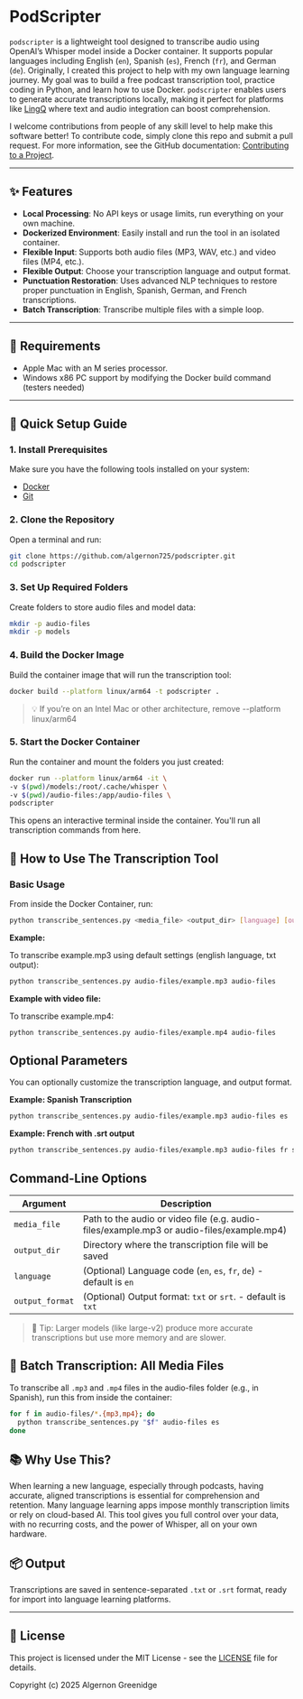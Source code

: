 # PodScripter

`podscripter` is a lightweight tool designed to transcribe audio using OpenAI’s Whisper model inside a Docker container. It supports popular languages including English (`en`), Spanish (`es`), French (`fr`), and German (`de`). Originally, I created this project to help with my own language learning journey. My goal was to build a free podcast transcription tool, practice coding in Python, and learn how to use Docker. `podscripter` enables users to generate accurate transcriptions locally, making it perfect for platforms like [LingQ](https://www.lingq.com/) where text and audio integration can boost comprehension.

I welcome contributions from people of any skill level to help make this software better! To contribute code, simply clone this repo and submit a pull request. For more information, see the GitHub documentation: [Contributing to a Project](https://docs.github.com/en/get-started/exploring-projects-on-github/contributing-to-a-project).

---

## ✨ Features

- **Local Processing**: No API keys or usage limits, run everything on your own machine.
- **Dockerized Environment**: Easily install and run the tool in an isolated container.
- **Flexible Input**: Supports both audio files (MP3, WAV, etc.) and video files (MP4, etc.).
- **Flexible Output**: Choose your transcription language and output format.
- **Punctuation Restoration**: Uses advanced NLP techniques to restore proper punctuation in English, Spanish, German, and French transcriptions.
- **Batch Transcription**: Transcribe multiple files with a simple loop.

---

## 🧰 Requirements

- Apple Mac with an M series processor.
- Windows x86 PC support by modifying the Docker build command (testers needed)

---

## 🚀 Quick Setup Guide

### 1. Install Prerequisites

Make sure you have the following tools installed on your system:

- [Docker](https://www.docker.com)
- [Git](https://git-scm.com/downloads)

### 2. Clone the Repository

Open a terminal and run:
  ```bash
  git clone https://github.com/algernon725/podscripter.git
  cd podscripter
  ```

### 3. Set Up Required Folders

Create folders to store audio files and model data:
  ```bash
  mkdir -p audio-files
  mkdir -p models
  ```

### 4. Build the Docker Image

Build the container image that will run the transcription tool:
  ```bash
  docker build --platform linux/arm64 -t podscripter .
  ```
>💡 If you’re on an Intel Mac or other architecture, remove --platform linux/arm64

### 5. Start the Docker Container

Run the container and mount the folders you just created:
  ```bash
  docker run --platform linux/arm64 -it \
  -v $(pwd)/models:/root/.cache/whisper \
  -v $(pwd)/audio-files:/app/audio-files \
  podscripter
  ```
  This opens an interactive terminal inside the container. You'll run all transcription commands from here.

## 📄 How to Use The Transcription Tool

### Basic Usage

From inside the Docker Container, run:

```bash
python transcribe_sentences.py <media_file> <output_dir> [language] [output_format]
```

**Example:**

To transcribe example.mp3 using default settings (english language, txt output):

```bash
python transcribe_sentences.py audio-files/example.mp3 audio-files
```

**Example with video file:**

To transcribe example.mp4:

```bash
python transcribe_sentences.py audio-files/example.mp4 audio-files
```

## Optional Parameters

You can optionally customize the transcription language, and output format.

**Example: Spanish Transcription**

```bash
python transcribe_sentences.py audio-files/example.mp3 audio-files es
```

**Example: French with .srt output**

```bash
python transcribe_sentences.py audio-files/example.mp3 audio-files fr srt
```

## Command-Line Options

| Argument        | Description                                                                           |
| --------------- | ------------------------------------------------------------------------------------- |
| `media_file`    | Path to the audio or video file (e.g. audio-files/example.mp3 or audio-files/example.mp4) |
| `output_dir`    | Directory where the transcription file will be saved                                  |
| `language`      | (Optional) Language code (`en`, `es`, `fr`, `de`) - default is `en`                   |
| `output_format` | (Optional) Output format: `txt` or `srt`. - default is `txt`                          |

>🔧 Tip: Larger models (like large-v2) produce more accurate transcriptions but use more memory and are slower.


## 🔁 Batch Transcription: All Media Files

To transcribe all `.mp3` and `.mp4` files in the audio-files folder (e.g., in Spanish), run this from inside the container:

  ```bash
  for f in audio-files/*.{mp3,mp4}; do
    python transcribe_sentences.py "$f" audio-files es
  done
  ```

## 📚 Why Use This?
When learning a new language, especially through podcasts, having accurate, aligned transcriptions is essential for comprehension and retention. Many language learning apps impose monthly transcription limits or rely on cloud-based AI. This tool gives you full control over your data, with no recurring costs, and the power of Whisper, all on your own hardware.

## 📦 Output
Transcriptions are saved in sentence-separated `.txt` or `.srt` format, ready for import into language learning platforms.

---

## 📄 License

This project is licensed under the MIT License - see the [LICENSE](LICENSE) file for details.

Copyright (c) 2025 Algernon Greenidge